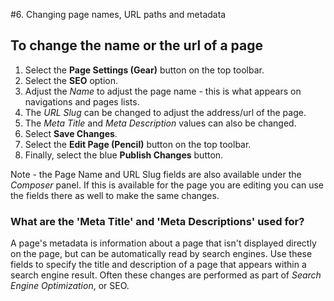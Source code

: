 #6. Changing page names, URL paths and metadata

## To change the name or the url of a page
1. Select the **Page Settings (Gear)** button on the top toolbar. 
2. Select the **SEO** option.
3. Adjust the *Name* to adjust the page name - this is what appears on navigations and pages lists.
4. The *URL Slug* can be changed to adjust the address/url of the page.
5. The *Meta Title* and *Meta Description* values can also be changed.
5. Select **Save Changes**.
6. Select the **Edit Page (Pencil)** button on the top toolbar.
7. Finally, select the blue **Publish Changes** button.

Note - the Page Name and URL Slug fields are also available under the *Composer* panel. If this is available for the page you are editing you can use the fields there as well to make the same changes. 

### What are the 'Meta Title' and 'Meta Descriptions' used for?
A page's metadata is information about a page that isn't displayed directly on the page, but can be automatically read by search engines. Use these fields to specify the title and description of a page that appears within a search engine result. Often these changes are performed as part of *Search Engine Optimization*, or SEO.